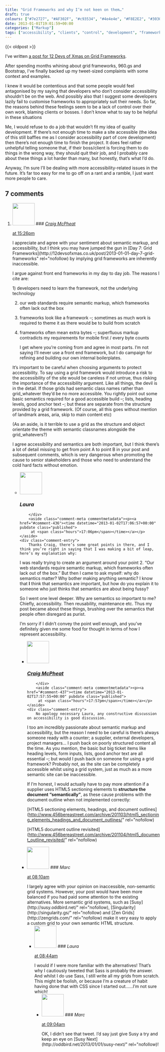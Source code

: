 ```yaml
---
title: "Grid Frameworks and why I’m not keen on them…"
draft: true
colours: ["#7e2727", "#AF302F", "#c93534", "#4e4e4e", "#F8E2E2", "#303030", "#F5F6F8"]
date: 2013-01-01T19:01:59+00:00
categories: ["Markup"]
tags: ["accessibility", "clients", "control", "development", "frameworks", "grids"]
---
```


{{< oldpost >}}

I’ve written [a post for 12 Devs of Xmas on Grid Frameworks](http://12devsofxmas.co.uk/post/2013-01-01-day-7-grid-frameworks).

After spending months whining about grid frameworks, 960.gs and Bootstrap, I’ve finally backed up my tweet-sized complaints with some context and examples.

I knew it would be contentious and that some people would feel antagonised by my saying that developers who don’t consider accessibility shouldn’t be on the web. And possibly also that I suggest some developers lazily fail to customise frameworks to appropriately suit their needs. So far, the reasons behind these feelings seem to be a lack of control over their own work, blaming clients or bosses. I don’t know what to say to be helpful in these situations

Me, I would refuse to do a job that wouldn’t fit my idea of quality development. If there’s not enough time to make a site accessible (the idea of this still baffles me as I consider accessibility part of core development) then there’s not enough time to finish the project. It does feel rather unhelpful telling someone that, if their boss/client is forcing them to do things in the wrong way, they should quit their job, and I probably care about these things a lot harder than many, but honestly, that’s what I’d do.

Anyway, I’m sure I’ll be dealing with more accessibility-related issues in the future. It’s far too easy for me to go off on a rant and a ramble, I just want more people to care.

## 7 comments

<ol class="commentlist">
	<li class="comment even thread-even depth-1" id="li-comment-435">
			<div class="comment-author vcard">
			<img alt='' src='https://secure.gravatar.com/avatar/3368e6126004d4fe7b1f7edfdbf7e5d6?s=72&amp;d=mm&amp;r=g' srcset='https://secure.gravatar.com/avatar/3368e6126004d4fe7b1f7edfdbf7e5d6?s=144&amp;d=mm&amp;r=g 2x' class='avatar avatar-72 photo' height='72' width='72' />
### <cite class="fn"><a href='http://www.craigmcpheat.co.uk' rel='external nofollow' class='url'>Craig McPheat</a></cite>
		</div>
		<aside class="comment-meta commentmetadata"><p><a href="#comment-435"><time datetime="2013-01-02T15:26:53+00:00" pubdate class="published">
		 at <span class="hours">15:26pm</span></time></a></p>
	</aside>
	<div class="comment-entry">
		I appreciate and agree with your sentiment about semantic markup, and accessibility, but I think you may have jumped the gun in [Day 7: Grid Frameworks](http://12devsofxmas.co.uk/post/2013-01-01-day-7-grid-frameworks" rel="nofollow) by implying grid frameworks are inherently inaccessible.

I argue against front end frameworks in my day to day job. The reasons I cite are:

<p>1) developers need to learn the framework, not the underlying technology

2) our web standards require semantic markup, which frameworks often lack out the box

3) frameworks look like a framework –; sometimes as much work is required to theme it as there would be to build from scratch

4) frameworks often mean extra bytes –; superfluous markup contradicts my requirements for mobile first / every byte counts</p>
I get where you’re coming from and agree in most parts. I’m not saying I’ll never use a front end framework, but I do campaign for refining and building our own internal boilerplates.

It’s important to be careful when choosing arguments to protect accessibility. To say using a grid framework would introduce a risk to the accessibility of the site would be careless if not untrue, thus risking the importance of the accessibility argument. Like all things, the devil is in the detail. If those grids had semantic class names rather than grid_whatever they’d be no more accessible. You rightly point out some basic semantics required for a good accessible build –; lists, heading levels, good anchor text –; but these are separate from the structure provided by a grid framework. (Of course, all this goes without mention of landmark areas, aria, skip to main content etc)

(As an aside, is it terrible to use a grid as the structure and object orientate the theme with semantic classnames alongside the grid_whatevers?)

I agree accessibility and semantics are both important, but I think there’s a lot of detail missing to get from point A to point B in your post and subsequent comments, which is very dangerous when promoting the cause to senior stakeholders and those who need to understand the cold hard facts without emotion.
	</div>
	<ul class="children">
		<li class="comment byuser comment-author-laura bypostauthor odd alt depth-2" id="li-comment-436">
			<div class="comment-author vcard">
			<img alt='' src='https://secure.gravatar.com/avatar/55bb2acf65203dbb95c35a83e62e9ae6?s=72&amp;d=mm&amp;r=g' srcset='https://secure.gravatar.com/avatar/55bb2acf65203dbb95c35a83e62e9ae6?s=144&amp;d=mm&amp;r=g 2x' class='avatar avatar-72 photo' height='72' width='72' />
### <cite class="fn">Laura</cite>
		</div>
		<aside class="comment-meta commentmetadata"><p><a href="#comment-436"><time datetime="2013-01-02T17:06:57+00:00" pubdate class="published">
		 at <span class="hours">17:06pm</span></time></a></p>
	</aside>
	<div class="comment-entry">
		Thanks Craig, there’s some great points in there, and I think you’re right in saying that I was making a bit of leap, here’s my explanation why:

I was really trying to create an argument around your point 2. “Our web standards require semantic markup, which frameworks often lack out of the box.” But then I came to ask myself: why do semantics matter? Why bother making anything semantic? I know that **I** think that semantics are important, but how do you explain it to someone who just thinks that semantics are about being fussy?

So I went one level deeper. Why are semantics so important to me? Chiefly, accessibility. Then reusability, maintenance etc. Thus my post became about these things, brushing over the semantics that people often disregard as purist.

I’m sorry if I didn’t convey the point well enough, and you’ve definitely given me some food for thought in terms of how I represent accessibility.
	</div>
	<ul class="children">
		<li class="comment even depth-3" id="li-comment-437">
			<div class="comment-author vcard">
			<img alt='' src='https://secure.gravatar.com/avatar/3368e6126004d4fe7b1f7edfdbf7e5d6?s=72&amp;d=mm&amp;r=g' srcset='https://secure.gravatar.com/avatar/3368e6126004d4fe7b1f7edfdbf7e5d6?s=144&amp;d=mm&amp;r=g 2x' class='avatar avatar-72 photo' height='72' width='72' />
### <cite class="fn"><a href='http://www.craigmcpheat.co.uk' rel='external nofollow' class='url'>Craig McPheat</a></cite>
		</div>
		<aside class="comment-meta commentmetadata"><p><a href="#comment-437"><time datetime="2013-01-02T17:57:55+00:00" pubdate class="published">
		 at <span class="hours">17:57pm</span></time></a></p>
	</aside>
	<div class="comment-entry">
		No apology necessary Laura, any constructive discussion on accessibility is good discussion.

I too am incredibly passionate about semantic markup and accessibility, but the reason I need to be careful is there’s always someone ready with a counter; a supplier, external developers, project managers&#8230; I push back on poorly structured content all the time. As you mention, the basic but big ticket items like heading levels, form inputs, lists, good anchor text are all essential –; but would I push back on someone for using a grid framework? Probably not, as the site can be completely accessible whilst using a grid system, just as much as a more semantic site can be inaccessible.

If I’m honest, I would actually have to pay more attention if a supplier uses HTML5 sectioning elements to <b>structure the document “semantically”</b>, as these cause problems with the document outline when not implemented correctly:

[HTML5 sectioning elements, headings, and document outlines](http://www.456bereastreet.com/archive/201103/html5_sectioning_elements_headings_and_document_outlines/" rel="nofollow)

[HTML5 document outline revisited](http://www.456bereastreet.com/archive/201104/html5_document_outline_revisited/" rel="nofollow)
		</div>

		




</li>
	<li class="comment odd alt thread-odd thread-alt depth-1" id="li-comment-438">
			<div class="comment-author vcard">
			<img alt='' src='https://secure.gravatar.com/avatar/ed2eb293beec01de6d0081a2371fae06?s=72&amp;d=mm&amp;r=g' srcset='https://secure.gravatar.com/avatar/ed2eb293beec01de6d0081a2371fae06?s=144&amp;d=mm&amp;r=g 2x' class='avatar avatar-72 photo' height='72' width='72' />
### <cite class="fn">Marc</cite>
		</div>
		<aside class="comment-meta commentmetadata"><p><a href="#comment-438"><time datetime="2013-01-03T08:10:10+00:00" pubdate class="published">
		 at <span class="hours">08:10am</span></time></a></p>
	</aside>
	<div class="comment-entry">
		I largely agree with your opinion on inaccessible, non-semantic grid systems. However, your post would have been more balanced if you had paid some attention to the existing alternatives. More semantic grid systems, such as [Susy](http://susy.oddbird.net/" rel="nofollow), [Singularity](http://singularity.gs/" rel="nofollow) and [Zen Grids](http://zengrids.com/" rel="nofollow) make it very easy to apply a custom grid to your own semantic HTML structure.
	</div>
	<ul class="children">
		<li class="comment byuser comment-author-laura bypostauthor even depth-2" id="li-comment-439">
			<div class="comment-author vcard">
			<img alt='' src='https://secure.gravatar.com/avatar/55bb2acf65203dbb95c35a83e62e9ae6?s=72&amp;d=mm&amp;r=g' srcset='https://secure.gravatar.com/avatar/55bb2acf65203dbb95c35a83e62e9ae6?s=144&amp;d=mm&amp;r=g 2x' class='avatar avatar-72 photo' height='72' width='72' />
### <cite class="fn">Laura</cite>
		</div>
		<aside class="comment-meta commentmetadata"><p><a href="#comment-439"><time datetime="2013-01-03T08:44:42+00:00" pubdate class="published">
		 at <span class="hours">08:44am</span></time></a></p>
	</aside>
	<div class="comment-entry">
		I would if I were more familiar with the alternatives! That’s why I cautiously tweeted that Sass is probably the answer. And whilst I do use Sass, I still write all my grids from scratch. This might be foolish, or because I’m a creature of habit having done that with CSS since I started out……I’m not sure which!
	</div>
	<ul class="children">
		<li class="comment odd alt depth-3" id="li-comment-440">
			<div class="comment-author vcard">
			<img alt='' src='https://secure.gravatar.com/avatar/ed2eb293beec01de6d0081a2371fae06?s=72&amp;d=mm&amp;r=g' srcset='https://secure.gravatar.com/avatar/ed2eb293beec01de6d0081a2371fae06?s=144&amp;d=mm&amp;r=g 2x' class='avatar avatar-72 photo' height='72' width='72' />
### <cite class="fn">Marc</cite>
		</div>
		<aside class="comment-meta commentmetadata"><p><a href="#comment-440"><time datetime="2013-01-03T09:04:56+00:00" pubdate class="published">
		 at <span class="hours">09:04am</span></time></a></p>
	</aside>
	<div class="comment-entry">
		OK, I didn’t see that tweet. I’d say just give Susy a try and keep an eye on [Susy Next](http://oddbird.net/2013/01/01/susy-next/" rel="nofollow)!
		</div>

		




</li>
</ol>
